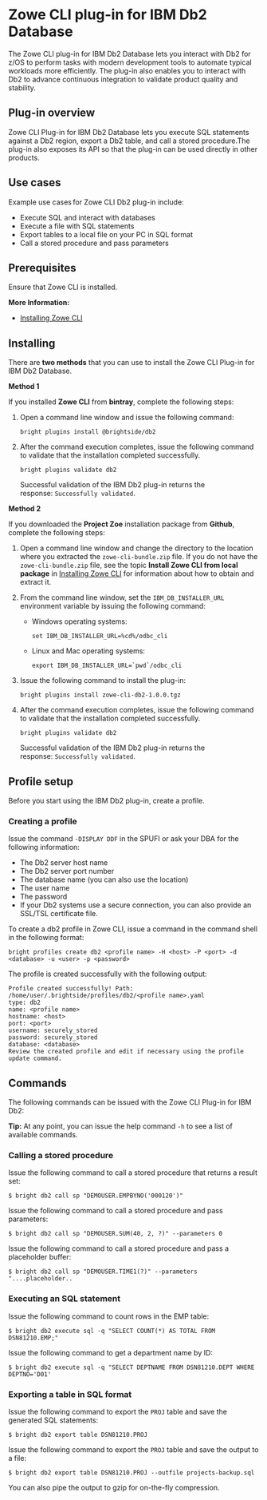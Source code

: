 # Zowe CLI plug-in for IBM Db2 Database
The Zowe CLI plug-in for IBM Db2 Database lets you
interact with Db2 for z/OS to perform tasks with modern development tools to automate typical workloads more efficiently. The plug-in also enables you to interact with Db2 to advance continuous integration to validate product quality and stability.

## Plug-in overview

Zowe CLI Plug-in for IBM Db2 Database lets you execute SQL statements against a Db2 region, export a Db2 table, and call a stored procedure.The plug-in also exposes its API so that the plug-in can be used directly in other products.

## Use cases

Example use cases for Zowe CLI Db2 plug-in include:
  - Execute SQL and interact with databases
  - Execute a file with SQL statements
  - Export tables to a local file on your PC in SQL format
  - Call a stored procedure and pass parameters

## Prerequisites

Ensure that Zowe CLI is installed.

**More Information:**

  - [Installing Zowe CLI](cli-installcli.md)

## Installing

There are **two methods** that you can use to install the Zowe CLI Plug-in for IBM Db2 Database.

**Method 1**

If you installed **Zowe CLI** from **bintray**, complete the following steps:

1. Open a command line window and issue the following command:

    ```
    bright plugins install @brightside/db2 
    ```

2. After the command execution completes, issue the following command to validate that the installation completed successfully. 

    ```
    bright plugins validate db2
    ```

    Successful validation of the IBM Db2 plug-in returns the response: `Successfully validated`.

**Method 2**

If you downloaded the **Project Zoe** installation package from **Github**, complete the following steps:

1. Open a command line window and change the directory to the location where you extracted the `zowe-cli-bundle.zip` file. If you do not have the `zowe-cli-bundle.zip` file, see the topic **Install Zowe CLI from local package** in [Installing Zowe CLI](cli-installcli.md) for information about how to obtain and extract it.

2. From the command line window, set the `IBM_DB_INSTALLER_URL` environment variable by issuing the following command:
  
    - Windows operating systems:
      
      ```
      set IBM_DB_INSTALLER_URL=%cd%/odbc_cli
      ```
    - Linux and Mac operating systems:
      
      ```
      export IBM_DB_INSTALLER_URL=`pwd`/odbc_cli
      ```
3. Issue the following command to install the plug-in:
    ```
    bright plugins install zowe-cli-db2-1.0.0.tgz
    ```
4. After the command execution completes, issue the following command to validate that the installation completed successfully. 

    ```
    bright plugins validate db2
    ```

    Successful validation of the IBM Db2 plug-in returns the response: `Successfully validated`.

## Profile setup

Before you start using the IBM Db2 plug-in, create a profile.

### Creating a profile

Issue the command `-DISPLAY DDF` in the SPUFI or ask your DBA for the following information:

  - The Db2 server host name
  - The Db2 server port number
  - The database name (you can also use the location)
  - The user name
  - The password
  - If your Db2 systems use a secure connection, you can also
    provide an SSL/TSL certificate file.

To create a db2 profile in Zowe CLI, issue a command in the command shell in the following format:

```
bright profiles create db2 <profile name> -H <host> -P <port> -d <database> -u <user> -p <password>  
```

The profile is created successfully with the following
output:

```
Profile created successfully! Path:
/home/user/.brightside/profiles/db2/<profile name>.yaml
type: db2
name: <profile name>
hostname: <host>
port: <port>
username: securely_stored
password: securely_stored
database: <database>
Review the created profile and edit if necessary using the profile update command.
```

## Commands  

The following commands can be issued with the Zowe CLI Plug-in for IBM Db2:

**Tip:** At any point, you can issue the help command `-h` to see a list of available commands.

### Calling a stored procedure

Issue the following command to call a stored procedure that returns a result set:

```
$ bright db2 call sp "DEMOUSER.EMPBYNO('000120')"
```

Issue the following command to call a stored procedure and pass parameters:

```
$ bright db2 call sp "DEMOUSER.SUM(40, 2, ?)" --parameters 0
```

Issue the following command to call a stored procedure and pass a placeholder buffer:

```
$ bright db2 call sp "DEMOUSER.TIME1(?)" --parameters "....placeholder..
```

### Executing an SQL statement 

Issue the following command to count rows in the EMP table:

```
$ bright db2 execute sql -q "SELECT COUNT(*) AS TOTAL FROM DSN81210.EMP;"
```

Issue the following command to get a department name by ID:

```
$ bright db2 execute sql -q "SELECT DEPTNAME FROM DSN81210.DEPT WHERE DEPTNO='D01'
```

### Exporting a table in SQL format

Issue the following command to export the `PROJ` table and save the generated SQL
statements:

```
$ bright db2 export table DSN81210.PROJ
```

Issue the following command to export the `PROJ` table and save the output to a file:

```
$ bright db2 export table DSN81210.PROJ --outfile projects-backup.sql 
```

You can also pipe the output to gzip for on-the-fly compression.
